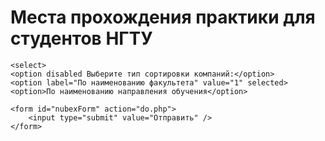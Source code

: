 # Места прохождения практики для студентов НГТУ
<html>
 <head>
  <meta charset="utf-8">
  <title>Тег SELECT</title>
 </head>
<body>
	
	<select>
	<option disabled Выберите тип сортировки компаний:</option>
	<option label="По наименованию факультета" value="1" selected>
	<option>По наименованию направления обучения</option>
	
	<form id="nubexForm" action="do.php">
		<input type="submit" value="Отправить" />
	</form>
</select>
</body>
</html>
